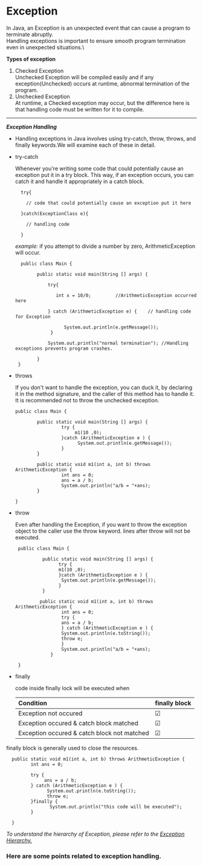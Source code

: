 
# Exception

In Java, an Exception is an unexpected event that can cause a program to terminate abruptly.\
Handling exceptions is important to ensure smooth program termination even in unexpected situations.\

 **Types of exception**
1. Checked Exception\
       Unchecked Exception will be compiled easily and if any exception(Unchecked) occurs at runtime, abnormal termination of the program.
2. Unchecked Exception\
        At runtime, a Checked exception may occur, but the difference here is that handling code must be written for it to compile.

**** ****

***Exception Handling***

* Handling exceptions in Java involves using try-catch, throw, throws, and finally keywords.We will examine each of these in detail.


* try-catch

     Whenever you're writing some code that could potentially cause an exception put it in a try block. This way, if an exception occurs, you can catch it and handle it appropriately in a catch block.


    ```
      try{

        // code that could potentially cause an exception put it here
   
      }catch(ExceptionClass e){
   
        // handling code
   
      }
    ```




  *example:*
  if you attempt to divide a number by zero, ArithmeticException will occur.
  ```
    public class Main {

	      public static void main(String [] args) {
		
		      try{

                 int x = 10/0;         //ArithmeticException occurred here
                
              } catch (ArithmeticException e) {    // handling code for Exception 

			        System.out.println(e.getMessage());
		       }

		      System.out.println("normal termination"); //Handling exceptions prevents program crashes.
       
          }
   }

  ```

* throws 

     If you don't want to handle the exception,  you can duck it, by declaring it in the method signature, and the caller of this method has to handle it. It is recommended not to throw the unchecked exception.


    ```  
    public class Main {

            public static void main(String [] args) {
	                 try { 
		                  m1(10 ,0);
	                 }catch (ArithmeticException e ) {
		                   System.out.println(e.getMessage());
	                 }
            }
	
	        public static void m1(int a, int b) throws ArithmeticException {
		             int ans = 0;
	                 ans = a / b;
		             System.out.println("a/b = "+ans);
            }
	
    }
    ```

* throw

    Even after handling the Exception, if you want to throw the exception object to the caller use the throw keyword.
lines after throw will not be executed.
   ```  
    public class Main {

        	 public static void main(String [] args) {
	               try { 
		           m1(10 ,0);
	               }catch (ArithmeticException e ) {
		            System.out.println(e.getMessage());
	               }
             }
	
	        public static void m1(int a, int b) throws ArithmeticException {
		            int ans = 0;
		            try {
		            ans = a / b;
		            } catch (ArithmeticException e ) {
		            System.out.println(e.toString());
		            throw e;
	            	}
		            System.out.println("a/b = "+ans);
                }
	
    }
  ```

* finally 
   
   code inside finally lock will be executed when


     | Condition | finally block |
     |:--|:--|
     | Exception not occured | &#x2611; |  
     | Exception occured & catch block matched |  &#x2611; |
     | Exception occured & catch block not matched |  &#x2611; |


finally block is generally used to close the resources.


  ```
    public static void m1(int a, int b) throws ArithmeticException {
		   int ans = 0;

		   try {
		        ans = a / b;
		   } catch (ArithmeticException e ) {
		         System.out.println(e.toString());
		         throw e;
		   }finally {
			      System.out.println("this code will be executed");
		   }

    }

  ```


    
 *To understand the hierarchy of Exception, please refer to the [Exception Hierarchy.](./ExceptionHierarchy.jpeg)*




### Here are some points related to exception handling. 




